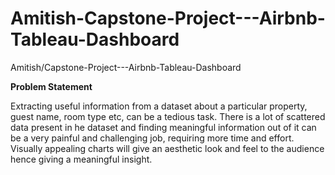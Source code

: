 # Amitish-Capstone-Project---Airbnb-Tableau-Dashboard
Amitish/Capstone-Project---Airbnb-Tableau-Dashboard

**Problem Statement**

Extracting useful information from a dataset about a particular property, guest name, room type etc, can be a tedious task. There is a lot of scattered data present in he dataset and finding meaningful information out of it can be a very painful and challenging job, requiring more time and effort. Visually appealing charts will give an aesthetic look and feel to the audience hence giving a meaningful insight.
